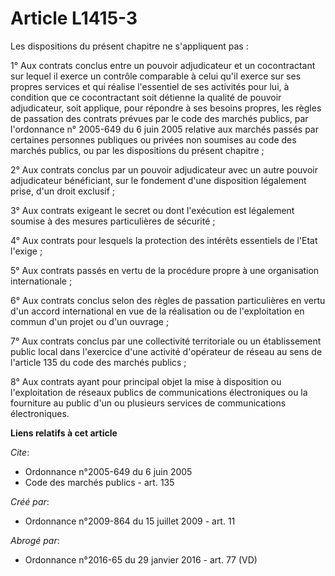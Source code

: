 # Article L1415-3

Les dispositions du présent chapitre ne s'appliquent pas : 

1° Aux contrats conclus entre un pouvoir adjudicateur et un cocontractant sur lequel il exerce un contrôle comparable à celui
qu'il exerce sur ses propres services et qui réalise l'essentiel de ses activités pour lui, à condition que ce cocontractant
soit détienne la qualité de pouvoir adjudicateur, soit applique, pour répondre à ses besoins propres, les règles de passation
des contrats prévues par le code des marchés publics, par l'ordonnance n° 2005-649 du 6 juin 2005 relative aux marchés passés
par certaines personnes publiques ou privées non soumises au code des marchés publics, ou par les dispositions du présent
chapitre ; 

2° Aux contrats conclus par un pouvoir adjudicateur avec un autre pouvoir adjudicateur bénéficiant, sur le fondement d'une
disposition légalement prise, d'un droit exclusif ; 

3° Aux contrats exigeant le secret ou dont l'exécution est légalement soumise à des mesures particulières de sécurité ; 

4° Aux contrats pour lesquels la protection des intérêts essentiels de l'Etat l'exige ; 

5° Aux contrats passés en vertu de la procédure propre à une organisation internationale ; 

6° Aux contrats conclus selon des règles de passation particulières en vertu d'un accord international en vue de la
réalisation ou de l'exploitation en commun d'un projet ou d'un ouvrage ; 

7° Aux contrats conclus par une collectivité territoriale ou un établissement public local dans l'exercice d'une activité
d'opérateur de réseau au sens de l'article 135 du code des marchés publics ; 

8° Aux contrats ayant pour principal objet la mise à disposition ou l'exploitation de réseaux publics de communications
électroniques ou la fourniture au public d'un ou plusieurs services de communications électroniques.

**Liens relatifs à cet article**

_Cite_:

  - Ordonnance n°2005-649 du 6 juin 2005
  - Code des marchés publics - art. 135

_Créé par_:

  - Ordonnance n°2009-864 du 15 juillet 2009 - art. 11

_Abrogé par_:

  - Ordonnance n°2016-65 du 29 janvier 2016 - art. 77 (VD)
